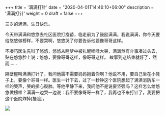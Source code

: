 +++
title = '满满打针'
date = "2020-04-01T14:46:10+06:00"
description = '满满打针'
weight = 0
draft = false
+++


三岁的满满，生日快乐。

今天带满满和悠悠去社区医院打疫苗，临走前为了鼓励满满，我说满满，你今天要给悠悠做榜样，不要哭啊，悠悠哭了你要告诉他要像哥哥这样。

不凑巧医生先叫了悠悠，悠悠从睡梦中被扎醒哇哇大哭，满满煞有介事凑过头去，贴在悠悠脸上说：悠悠，要像哥哥这样，像哥哥这样。
故事到这结束就好了，然而……

隔壁屋叫满满打针了，我问他需不需要妈妈抱着你啊？他说不用，要自己坐在小凳子上，要像个哥哥一样。医生一针下去，过了一秒钟这个医院想起了满满消防车一样的哭声，哭的撕心裂肺。等他平静下来，我问他不是说要坚强吗？这样怎么给悠悠做榜样？满满一边哭一边说：我不要像哥哥一样了，我再也不来打针了，我要把这个医院炸掉[捂脸]。

![](/img/portfolio/20200401_1.jpg)
